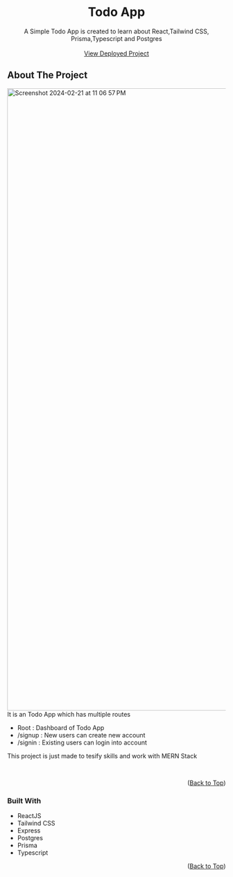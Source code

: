 <a name="readme-top"></a>

<h1 align="center">Todo App</h1>

  <p align="center">A Simple Todo App is created to learn about React,Tailwind CSS, Prisma,Typescript and Postgres
    <br />
    <br />
    <a href="">View Deployed Project</a>
  </p>
</div>

## About The Project

<img width="1435" alt="Screenshot 2024-02-21 at 11 06 57 PM" src="https://github.com/kuldeepyeware/paytm-clone/assets/83532405/4b4d270c-16b5-4dd4-acac-aa59fe427d7e">

<br />
It is an Todo App which has multiple routes

- Root : Dashboard of Todo App
- /signup : New users can create new account
- /signin : Existing users can login into account

This project is just made to tesify skills and work with MERN Stack

<br />
<p align="right">(<a href="#readme-top">Back to Top</a>)</p>

### Built With

- ReactJS
- Tailwind CSS
- Express
- Postgres
- Prisma
- Typescript

<p align="right">(<a href="#readme-top">Back to Top</a>)</p>
